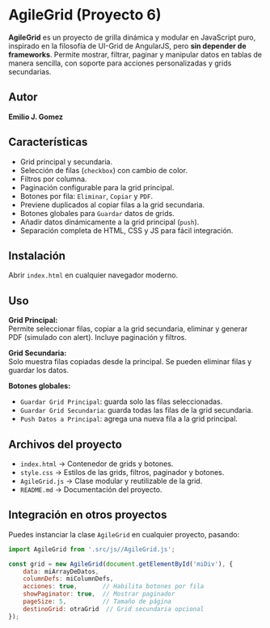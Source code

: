 # AgileGrid (Proyecto 6)

**AgileGrid** es un proyecto de grilla dinámica y modular en JavaScript puro, inspirado en la filosofía de UI-Grid de AngularJS, pero **sin depender de frameworks**. Permite mostrar, filtrar, paginar y manipular datos en tablas de manera sencilla, con soporte para acciones personalizadas y grids secundarias.

## Autor

**Emilio J. Gomez**

## Características

- Grid principal y secundaria.
- Selección de filas (`checkbox`) con cambio de color.
- Filtros por columna.
- Paginación configurable para la grid principal.
- Botones por fila: `Eliminar`, `Copiar` y `PDF`.
- Previene duplicados al copiar filas a la grid secundaria.
- Botones globales para `Guardar` datos de grids.
- Añadir datos dinámicamente a la grid principal (`push`).
- Separación completa de HTML, CSS y JS para fácil integración.

## Instalación

Abrir `index.html` en cualquier navegador moderno.

## Uso

**Grid Principal:**  
Permite seleccionar filas, copiar a la grid secundaria, eliminar y generar PDF (simulado con alert). Incluye paginación y filtros.

**Grid Secundaria:**  
Solo muestra filas copiadas desde la principal. Se pueden eliminar filas y guardar los datos.

**Botones globales:**  
- `Guardar Grid Principal`: guarda solo las filas seleccionadas.  
- `Guardar Grid Secundaria`: guarda todas las filas de la grid secundaria.  
- `Push Datos a Principal`: agrega una nueva fila a la grid principal.

## Archivos del proyecto

- `index.html` → Contenedor de grids y botones.  
- `style.css` → Estilos de las grids, filtros, paginador y botones.  
- `AgileGrid.js` → Clase modular y reutilizable de la grid.  
- `README.md` → Documentación del proyecto.

## Integración en otros proyectos

Puedes instanciar la clase `AgileGrid` en cualquier proyecto, pasando:

```javascript
import AgileGrid from '.src/js//AgileGrid.js';

const grid = new AgileGrid(document.getElementById('miDiv'), {
    data: miArrayDeDatos,
    columnDefs: miColumnDefs,
    acciones: true,       // Habilita botones por fila
    showPaginator: true,  // Mostrar paginador
    pageSize: 5,          // Tamaño de página
    destinoGrid: otraGrid  // Grid secundaria opcional
});


